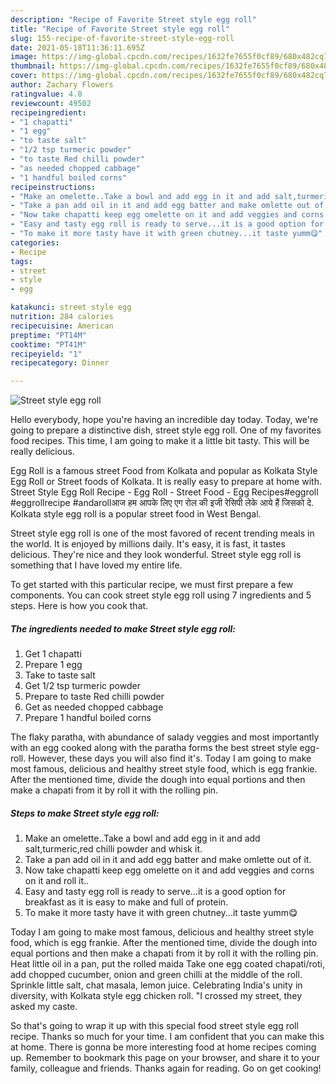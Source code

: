 ```yaml
---
description: "Recipe of Favorite Street style egg roll"
title: "Recipe of Favorite Street style egg roll"
slug: 155-recipe-of-favorite-street-style-egg-roll
date: 2021-05-18T11:36:11.695Z
image: https://img-global.cpcdn.com/recipes/1632fe7655f0cf89/680x482cq70/street-style-egg-roll-recipe-main-photo.jpg
thumbnail: https://img-global.cpcdn.com/recipes/1632fe7655f0cf89/680x482cq70/street-style-egg-roll-recipe-main-photo.jpg
cover: https://img-global.cpcdn.com/recipes/1632fe7655f0cf89/680x482cq70/street-style-egg-roll-recipe-main-photo.jpg
author: Zachary Flowers
ratingvalue: 4.8
reviewcount: 49502
recipeingredient:
- "1 chapatti"
- "1 egg"
- "to taste salt"
- "1/2 tsp turmeric powder"
- "to taste Red chilli powder"
- "as needed chopped cabbage"
- "1 handful boiled corns"
recipeinstructions:
- "Make an omelette..Take a bowl and add egg in it and add salt,turmeric,red chilli powder and whisk it."
- "Take a pan add oil in it and add egg batter and make omlette out of it."
- "Now take chapatti keep egg omelette on it and add veggies and corns on it and roll it.."
- "Easy and tasty egg roll is ready to serve...it is a good option for breakfast as it is easy to make and full of protein."
- "To make it more tasty have it with green chutney...it taste yumm😋"
categories:
- Recipe
tags:
- street
- style
- egg

katakunci: street style egg 
nutrition: 284 calories
recipecuisine: American
preptime: "PT14M"
cooktime: "PT41M"
recipeyield: "1"
recipecategory: Dinner

---
```



![Street style egg roll](https://img-global.cpcdn.com/recipes/1632fe7655f0cf89/680x482cq70/street-style-egg-roll-recipe-main-photo.jpg)

Hello everybody, hope you're having an incredible day today. Today, we're going to prepare a distinctive dish, street style egg roll. One of my favorites food recipes. This time, I am going to make it a little bit tasty. This will be really delicious.

Egg Roll is a famous street Food from Kolkata and popular as Kolkata Style Egg Roll or Street foods of Kolkata. It is really easy to prepare at home with. Street Style Egg Roll Recipe - Egg Roll - Street Food - Egg Recipes#eggroll #eggrollrecipe #andarollआज हम आपके लिए एग रोल की इजी रेसिपी लेके आये हैं जिसको दे. Kolkata style egg roll is a popular street food in West Bengal.

Street style egg roll is one of the most favored of recent trending meals in the world. It is enjoyed by millions daily. It's easy, it is fast, it tastes delicious. They're nice and they look wonderful. Street style egg roll is something that I have loved my entire life.


To get started with this particular recipe, we must first prepare a few components. You can cook street style egg roll using 7 ingredients and 5 steps. Here is how you cook that.

<!--inarticleads1-->

##### The ingredients needed to make Street style egg roll:

1. Get 1 chapatti
1. Prepare 1 egg
1. Take to taste salt
1. Get 1/2 tsp turmeric powder
1. Prepare to taste Red chilli powder
1. Get as needed chopped cabbage
1. Prepare 1 handful boiled corns


The flaky paratha, with abundance of salady veggies and most importantly with an egg cooked along with the paratha forms the best street style egg-roll. However, these days you will also find it&#39;s. Today I am going to make most famous, delicious and healthy street style food, which is egg frankie. After the mentioned time, divide the dough into equal portions and then make a chapati from it by roll it with the rolling pin. 

<!--inarticleads2-->

##### Steps to make Street style egg roll:

1. Make an omelette..Take a bowl and add egg in it and add salt,turmeric,red chilli powder and whisk it.
1. Take a pan add oil in it and add egg batter and make omlette out of it.
1. Now take chapatti keep egg omelette on it and add veggies and corns on it and roll it..
1. Easy and tasty egg roll is ready to serve...it is a good option for breakfast as it is easy to make and full of protein.
1. To make it more tasty have it with green chutney...it taste yumm😋


Today I am going to make most famous, delicious and healthy street style food, which is egg frankie. After the mentioned time, divide the dough into equal portions and then make a chapati from it by roll it with the rolling pin. Heat little oil in a pan, put the rolled maida Take one egg coated chapati/roti, add chopped cucumber, onion and green chilli at the middle of the roll. Sprinkle little salt, chat masala, lemon juice. Celebrating India&#39;s unity in diversity, with Kolkata style egg chicken roll. &#34;I crossed my street, they asked my caste. 

So that's going to wrap it up with this special food street style egg roll recipe. Thanks so much for your time. I am confident that you can make this at home. There is gonna be more interesting food at home recipes coming up. Remember to bookmark this page on your browser, and share it to your family, colleague and friends. Thanks again for reading. Go on get cooking!
